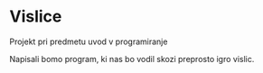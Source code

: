 # Vislice

Projekt pri predmetu uvod v programiranje

Napisali bomo program, ki nas bo vodil skozi preprosto igro vislic.
